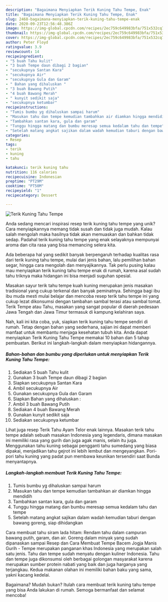 ```yaml
---
description: "Bagaimana Menyiapkan Terik Kuning Tahu Tempe, Enak"
title: "Bagaimana Menyiapkan Terik Kuning Tahu Tempe, Enak"
slug: 2468-bagaimana-menyiapkan-terik-kuning-tahu-tempe-enak
date: 2020-09-23T12:56:48.386Z
image: https://img-global.cpcdn.com/recipes/2ec759c649983bfa/751x532cq70/terik-kuning-tahu-tempe-foto-resep-utama.jpg
thumbnail: https://img-global.cpcdn.com/recipes/2ec759c649983bfa/751x532cq70/terik-kuning-tahu-tempe-foto-resep-utama.jpg
cover: https://img-global.cpcdn.com/recipes/2ec759c649983bfa/751x532cq70/terik-kuning-tahu-tempe-foto-resep-utama.jpg
author: Peter Floyd
ratingvalue: 3.9
reviewcount: 14
recipeingredient:
- "5 buah Tahu kulit"
- "3 buah Tempe daun dibagi 2 bagian"
- "secukupnya Santan Kara"
- "secukupnya Air"
- "secukupnya Gula dan Garam"
- " Bahan yang dihaluskan "
- "3 buah Bawang Putih"
- "4 buah Bawang Merah"
- " kunyit sedikit saja"
- "secukupnya ketumbar"
recipeinstructions:
- "Tumis bumbu yg dihaluskan sampai harum"
- "Masukan tahu dan tempe kemudian tambahkan air diamkan hingga mendidih"
- "Tambahkan santan kara, gula dan garam"
- "Tunggu hingga matang dan bumbu meresap semua kedalam tahu dan tempe"
- "Setelah matang angkat sajikan dalam wadah kemudian taburi dengan bawang goreng, siap dihidangkan"
categories:
- Resep
tags:
- terik
- kuning
- tahu

katakunci: terik kuning tahu 
nutrition: 116 calories
recipecuisine: Indonesian
preptime: "PT29M"
cooktime: "PT50M"
recipeyield: "1"
recipecategory: Dessert

---
```



![Terik Kuning Tahu Tempe](https://img-global.cpcdn.com/recipes/2ec759c649983bfa/751x532cq70/terik-kuning-tahu-tempe-foto-resep-utama.jpg)

Anda sedang mencari inspirasi resep terik kuning tahu tempe yang unik? Cara menyiapkannya memang tidak susah dan tidak juga mudah. Kalau salah mengolah maka hasilnya tidak akan memuaskan dan bahkan tidak sedap. Padahal terik kuning tahu tempe yang enak selayaknya mempunyai aroma dan cita rasa yang bisa memancing selera kita.

Ada beberapa hal yang sedikit banyak berpengaruh terhadap kualitas rasa dari terik kuning tahu tempe, mulai dari jenis bahan, lalu pemilihan bahan segar, hingga cara mengolah dan menyajikannya. Tak perlu pusing kalau mau menyiapkan terik kuning tahu tempe enak di rumah, karena asal sudah tahu triknya maka hidangan ini bisa menjadi suguhan spesial.

Masakan sayur terik tahu tempe kuah kuning merupakan jenis masakan tradisional yang cukup terkenal dan banyak peminatnya. Sehingga bagi ibu ibu muda mesti mulai belajar dan mencoba resep terik tahu tempe ini yang cukup lezat dikonsumsi dengan tambahan sambal terasi atau sambal tomat. Terik Tempe atau Tahu, masakan yang sangat popular di daerah pedesaan Jawa Tengah dan Jawa Timur termasuk di kampung kelahiran saya.


Nah, kali ini kita coba, yuk, siapkan terik kuning tahu tempe sendiri di rumah. Tetap dengan bahan yang sederhana, sajian ini dapat memberi manfaat untuk membantu menjaga kesehatan tubuh kita. Anda dapat menyiapkan Terik Kuning Tahu Tempe memakai 10 bahan dan 5 tahap pembuatan. Berikut ini langkah-langkah dalam menyiapkan hidangannya.

<!--inarticleads1-->

##### Bahan-bahan dan bumbu yang diperlukan untuk menyiapkan Terik Kuning Tahu Tempe:

1. Sediakan 5 buah Tahu kulit
1. Gunakan 3 buah Tempe daun dibagi 2 bagian
1. Siapkan secukupnya Santan Kara
1. Ambil secukupnya Air
1. Gunakan secukupnya Gula dan Garam
1. Siapkan  Bahan yang dihaluskan :
1. Ambil 3 buah Bawang Putih
1. Sediakan 4 buah Bawang Merah
1. Gunakan  kunyit sedikit saja
1. Sediakan secukupnya ketumbar


Lihat juga resep Terik Tahu Ayam Telor enak lainnya. Masakan terik tahu tempe adalah sebuah masakan Indonesia yang legendaris, dimana masakan ini memiliki rasa yang gurih dan juga agak manis, selain itu juga. Menggunakan tahu kuning sebagai pengganti tahu sumedang yang biasa dipakai, menjadikan tahu gejrot ini lebih lembut dan mengeyangkan. Pori-pori tahu kuning yang padat pun membawa keunikan tersendiri saat Bunda menyantapnya. 

<!--inarticleads2-->

##### Langkah-langkah membuat Terik Kuning Tahu Tempe:

1. Tumis bumbu yg dihaluskan sampai harum
1. Masukan tahu dan tempe kemudian tambahkan air diamkan hingga mendidih
1. Tambahkan santan kara, gula dan garam
1. Tunggu hingga matang dan bumbu meresap semua kedalam tahu dan tempe
1. Setelah matang angkat sajikan dalam wadah kemudian taburi dengan bawang goreng, siap dihidangkan


Cara membuat tahu siram lada hitam: Rendam tahu dalam campuran bawang putih, garam, dan air. Goreng dalam minyak yang sudah dipanaskan sampai Resep dan Cara Membuat Tempe Bacem Jogja Manis Gurih - Tempe merupakan panganan khas Indonesia yang merupakan salah satu jenis. Tahu dan tempe sudah menyatu dengan kuliner Indonesia. Tahu dan tempe juga dikonsumsi oleh berbagai golongan masyarakat karena merupakan sumber protein nabati yang baik dan juga harganya yang terjangkau. Kedua makanan olahan ini memiliki bahan baku yang sama, yakni kacang kedelai. 

Bagaimana? Mudah bukan? Itulah cara membuat terik kuning tahu tempe yang bisa Anda lakukan di rumah. Semoga bermanfaat dan selamat mencoba!
